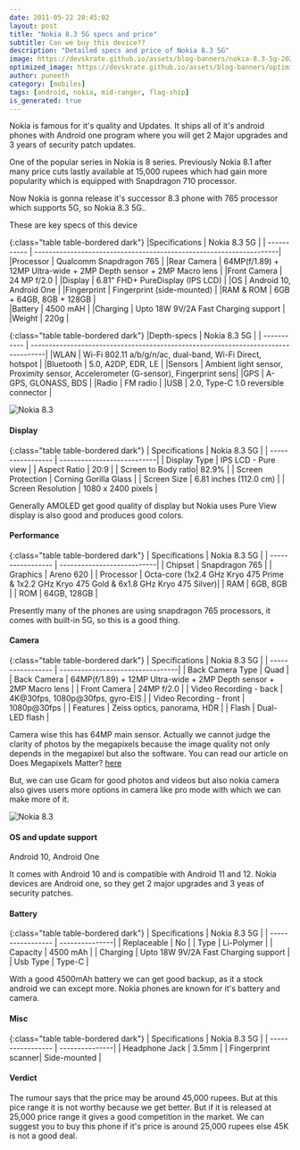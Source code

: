 ```yaml
---
date: 2011-05-22 20:45:02
layout: post
title: "Nokia 8.3 5G specs and price"
subtitle: Can we buy this device??
description: "Detailed specs and price of Nokia 8.3 5G"
image: https://devskrate.github.io/assets/blog-banners/nokia-8.3-5g-2020.jpg
optimized_image: https://devskrate.github.io/assets/blog-banners/optimized/nokia-8.3-5g-2020.webp
author: puneeth
category: [mobiles]
tags: [android, nokia, mid-ranger, flag-ship]
is_generated: true
---
```


Nokia is famous for it's quality and Updates. It ships all of it's android phones with Android one program where you will get 2 Major upgrades and 3 years of security patch updates.

One of the popular series in Nokia is 8 series. Previously Nokia 8.1 after many price cuts lastly available at 15,000 rupees which had gain more popularity which is equipped with Snapdragon 710 processor.

Now Nokia is gonna release it's successor 8.3 phone with 765 processor which supports 5G, so Nokia 8.3 5G..

These are key specs of this device 

{:class="table table-bordered dark"}
|Specifications    | Nokia 8.3 5G                                                        | 
| -----------      | --------------------------------------------------------------------| 
|Processor         | Qualcomm Snapdragon 765                                             | 
|Rear Camera       | 64MP(f/1.89) + 12MP Ultra-wide + 2MP Depth sensor + 2MP Macro lens  | 
|Front Camera      | 24 MP f/2.0                                                         | 
|Display           | 6.81” FHD+ PureDisplay (IPS LCD)                                    | 
|OS                | Android 10, Android One                                             | 
|Fingerprint       | Fingerprint (side-mounted)                                          | 
|RAM & ROM         | 6GB + 64GB, 8GB + 128GB                                             |  
|Battery           | 4500 mAH                                                            | 
|Charging          | Upto 18W 9V/2A Fast Charging support                                |
|Weight            | 220g                                                                |




{:class="table table-bordered dark"}
|Depth-specs  | Nokia 8.3 5G                                                                      | 
| ----------- | ----------------------------------------------------------------------------------| 
|WLAN         | Wi-Fi 802.11 a/b/g/n/ac, dual-band, Wi-Fi Direct, hotspot                         |
|Bluetooth    | 5.0, A2DP, EDR, LE                                                                |
|Sensors      | Ambient light sensor, Proximity sensor, Accelerometer (G-sensor), Fingerprint sens|
|GPS          | A-GPS, GLONASS, BDS                                                               |
|Radio        | FM radio                                                                          |
|USB          | 2.0, Type-C 1.0 reversible connector                                              |



![Nokia 8.3](https://devskrate.github.io/assets/images/nokia/nokia8/nokia-8.3-1.jpg)

#### Display 

{:class="table table-bordered dark"}
| Specifications      | Nokia 8.3 5G               | 
| -----------------   | ---------------------------| 
| Display Type	      | IPS LCD - Pure view        |
| Aspect Ratio	      | 20:9                       |
| Screen to Body ratio| 82.9%                      |
| Screen Protection	  | Corning Gorilla Glass      |
| Screen Size	      | 6.81 inches (112.0 cm)     |
| Screen Resolution	  | 1080 x 2400 pixels         |

Generally AMOLED get good quality of display but Nokia uses Pure View display is also good and produces good colors.

#### Performance 

{:class="table table-bordered dark"}
| Specifications     | Nokia 8.3 5G               | 
| -----------------  | ---------------------------| 
| Chipset     	     | Snapdragon 765             |
| Graphics           | Areno 620                  |
| Processor       	 | Octa-core (1x2.4 GHz Kryo 475 Prime & 1x2.2 GHz Kryo 475 Gold & 6x1.8 GHz Kryo 475 Silver)|
| RAM        	     | 6GB, 8GB                   |
| ROM             	 | 64GB, 128GB                |

Presently many of the phones are using snapdragon 765 processors, it comes with built-in 5G, so this is a good thing.

#### Camera

{:class="table table-bordered dark"}
| Specifications     | Nokia 8.3 5G                     | 
| -----------------  | ---------------------------------| 
| Back Camera Type   | Quad                             |
| Back Camera        | 64MP(f/1.89) + 12MP Ultra-wide + 2MP Depth sensor + 2MP Macro lens |
| Front Camera       | 24MP f/2.0                       |
| Video Recording - back	 | 4K@30fps, 1080p@30fps, gyro-EIS  |
| Video Recording - front	 | 1080p@30fps  |
| Features           | Zeiss optics, panorama, HDR      |
| Flash              | Dual-LED flash                   |

Camera wise this has 64MP main sensor. Actually we cannot judge the clarity of photos by the megapixels because the image quality not only depends in the megapixel but also the software. You can read our article on  Does Megapixels Matter? [here](https://devskrate.com/does-megapixels-matter-in-phone-camera/)

But, we can use Gcam for good photos and videos but also nokia camera also gives users more options in camera like pro mode with which we can make more of it.

![Nokia 8.3](https://devskrate.github.io/assets/images/nokia/nokia8/nokia-8.3.jpg)

#### OS and update support
Android 10, Android One 

It comes with Android 10 and is compatible with Android 11 and 12. Nokia devices are Android one, so they get 2 major upgrades and 3 yeas of security patches.

#### Battery

{:class="table table-bordered dark"}
| Specifications     | Nokia 8.3 5G   | 
| -----------------  | ---------------| 
| Replaceable	     | No             |
| Type	             | Li-Polymer     |
| Capacity           | 4500 mAh       |
| Charging           | Upto 18W 9V/2A Fast Charging support |
| Usb Type           | Type-C         |

With a good 4500mAh battery we can get good backup, as it a stock android we can except more. Nokia phones are known for it's battery and camera.

#### Misc 

{:class="table table-bordered dark"}
| Specifications     | Nokia 8.3 5G   | 
| -----------------  | ---------------| 
| Headphone Jack     | 3.5mm          |
| Fingerprint scanner| Side-mounted   |

#### Verdict 
The rumour says that the price may be around 45,000 rupees. But at this pice range it is not worthy because we get better. But if it is released at 25,000 price range it gives a good competition in the market. We can suggest you to buy this phone if it's price is around 25,000 rupees else 45K is not a good deal.

